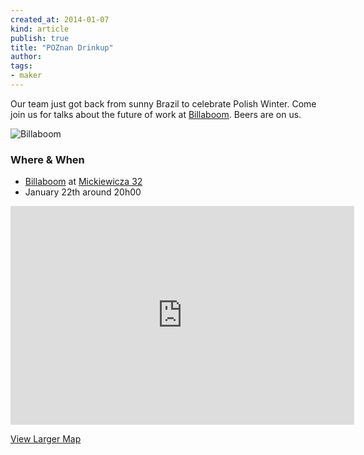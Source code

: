 ```yaml
---
created_at: 2014-01-07
kind: article
publish: true
title: "POZnan Drinkup"
author:
tags:
- maker
---
```


Our team just got back from sunny Brazil to celebrate Polish Winter. Come join
us for talks about the future of work at [Billaboom][1]. Beers are on us.

![Billaboom](/assets/images/billaboom.jpg "Billaboom")

### Where & When

 * [Billaboom][1] at [Mickiewicza 32][2]
 * January 22th around 20h00

<iframe width="550" height="350" frameborder="0" scrolling="no" marginheight="0"
marginwidth="0"
src="https://maps.google.com/maps?f=q&amp;source=s_q&amp;hl=en&amp;geocode=&amp;q=Mickiewicza+32,+Poznan,+Poland&amp;aq=0&amp;oq=mickiewicza+32,+&amp;sll=54.470702,17.022604&amp;sspn=0.135867,0.362206&amp;ie=UTF8&amp;hq=&amp;hnear=Mickiewicza+32,+Pozna%C5%84,+wielkopolskie,+Poland&amp;t=m&amp;z=14&amp;ll=52.409185,16.910423&amp;output=embed"></iframe><br
/>

[View Larger Map][3]

[1]: http://www.billaboom.com/
[2]: http://goo.gl/maps/mRgNB
[3]: https://maps.google.com/maps?f=q&source=embed&hl=en&geocode=&q=Mickiewicza+32,+Poznan,+Poland&aq=0&oq=mickiewicza+32,+&sll=54.470702,17.022604&sspn=0.135867,0.362206&ie=UTF8&hq=&hnear=Mickiewicza+32,+Pozna%C5%84,+wielkopolskie,+Poland&t=m&z=14&ll=52.409185,16.910423
